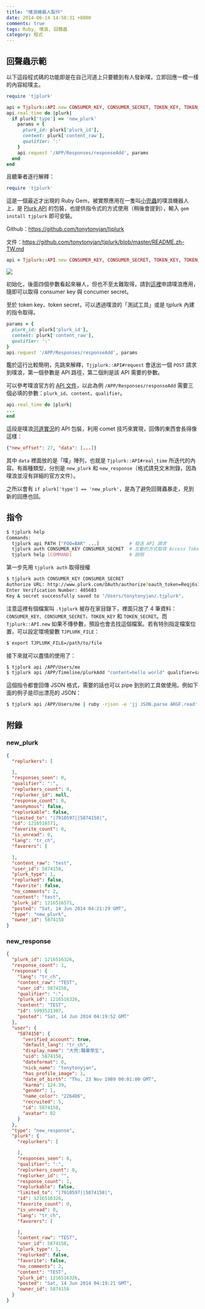 ```yaml
---
title: "噗浪機器人製作"
date: 2014-06-14 14:58:31 +0800
comments: true
tags: Ruby, 噗浪, 回聲蟲
category: 程式
---
```


## 回聲蟲示範

以下這段程式碼的功能即是在自己河道上只要聽到有人發新噗，立即回應一模一樣的內容給噗主。

```ruby
require 'tjplurk'

api = Tjplurk::API.new CONSUMER_KEY, CONSUMER_SECRET, TOKEN_KEY, TOKEN_SECRET
api.real_time do |plurk|
  if plurk['type'] == 'new_plurk'
    params = {
      plurk_id: plurk['plurk_id'],
      content: plurk['content_raw'],
      qualifier: ':'
    }
    api.request '/APP/Responses/responseAdd', params
  end
end
```

且聽筆者逐行解釋：

```ruby
require 'tjplurk'
```

這是一個最近才出現的 Ruby Gem，被實際應用在一隻叫[小兜蟲](http://dodo.brainana.com/)的噗浪機器人上，是 [Plurk API](http://www.plurk.com/API) 的包裝，也提供指令式的方式使用（稍後會提到），輸入 `gem install tjplurk` 即可安裝。

Github：https://github.com/tonytonyjan/tjplurk

文件：https://github.com/tonytonyjan/tjplurk/blob/master/README.zh-TW.md

```ruby
api = Tjplurk::API.new CONSUMER_KEY, CONSUMER_SECRET, TOKEN_KEY, TOKEN_SECRET
```

![](/images/plurk_app.png)

初始化，後面四個參數看起來嚇人，但也不至太難取得，請到[這裡](http://www.plurk.com/PlurkApp/)申請噗浪應用，隨即可以取得 consumer key 與 concumer secret。

至於 token key、token secret，可以透過噗浪的「測試工具」或是 tjplurk 內建的指令取得。

```ruby
params = {
  plurk_id: plurk['plurk_id'],
  content: plurk['content_raw'],
  qualifier: ':'
}
api.request '/APP/Responses/responseAdd', params
```

鑑於這行比較簡明，先跳來解釋，`Tjjplurk::API#request` 會送出一個 `POST` 請求到噗浪，第一個參數是 API 路徑，第二個則是該 API 需要的參數。

可以參考噗浪官方的 [API 文件](http://www.plurk.com/API#/APP/Responses/responseAdd)，以此為例 `/APP/Responses/responseAdd` 需要三個必填的參數：`plurk_id`、`content`、`qualifier`。

```ruby
api.real_time do |plurk|
...
end
```

這段是噗浪[河道實況](http://www.plurk.com/API#realtime)的 API 包裝，利用 comet 技巧來實現，回傳的東西會長得像這樣：

```json
{"new_offset": 27, "data": [...]} 
```

其中 `data` 裡面放的是「噗」陣列，也就是 `Tjplurk::API#real_time` 所迭代的內容。有兩種類型，分別是 `new_plurk` 和 `new_response`（格式請見文末附錄，因為噗浪並沒有詳細的官方文件）。

之所以會有 `if plurk['type'] == 'new_plurk'`，是為了避免回聲蟲暴走，見到新的回應也回。

## 指令

```bash
$ tjplurk help
Commands:
  tjplurk api PATH ["FOO=BAR" ...]           # 發送 API 請求
  tjplurk auth CONSUMER_KEY CONSUMER_SECRET  # 互動的方式取得 Access Token
  tjplurk help [COMMAND]                     # 說明
```

第一步先用 `tjplurk auth` 取得授權

```bash
$ tjplurk auth CONSUMER_KEY CONSUMER_SECRET
Authorize URL: http://www.plurk.com/OAuth/authorize?oauth_token=Reqj6s1zowzn
Enter Verification Number: 405603
Key & secret successfully saved to "/Users/tonytonyjan/.tjplurk".
```

注意這裡有個檔案叫 `.tjplurk` 被存在家目錄下，裡面只放了 4 筆資料：`CONSUMER_KEY`、`CONSUMER_SECRET`、`TOKEN_KEY` 和 `TOKEN_SECRET`。而 `Tjplurk::API.new` 如果不傳參數，預設也會去找這個檔案。若有特別指定檔案位置，可以設定環境變數 `TJPLURK_FILE`：

```bash
$ export TJPLURK_FILE=/path/to/file
```

接下來就可以盡情的使用了：

```bash
$ tjplurk api /APP/Users/me
$ tjplurk api /APP/Timeline/plurkAdd "content=hello world" qualifier=says
```

這個指令都會回傳 JSON 格式，需要的話也可以 pipe 到別的工具做使用。例如下面的例子是印出漂亮的 JSON：

```bash
$ tjplurk api /APP/Users/me | ruby -rjson -e 'jj JSON.parse ARGF.read'
```

## 附錄

### new_plurk

```json
{
  "replurkers": [

  ],
  "responses_seen": 0,
  "qualifier": ":",
  "replurkers_count": 0,
  "replurker_id": null,
  "response_count": 0,
  "anonymous": false,
  "replurkable": false,
  "limited_to": "|7910597||5874158|",
  "id": 1216516571,
  "favorite_count": 0,
  "is_unread": 0,
  "lang": "tr_ch",
  "favorers": [

  ],
  "content_raw": "test",
  "user_id": 5874158,
  "plurk_type": 1,
  "replurked": false,
  "favorite": false,
  "no_comments": 2,
  "content": "test",
  "plurk_id": 1216516571,
  "posted": "Sat, 14 Jun 2014 04:21:29 GMT",
  "type": "new_plurk",
  "owner_id": 5874158
}
```

### new_response

```json
{
  "plurk_id": 1216516326,
  "response_count": 1,
  "response": {
    "lang": "tr_ch",
    "content_raw": "TEST",
    "user_id": 5874158,
    "qualifier": ":",
    "plurk_id": 1216516326,
    "content": "TEST",
    "id": 5993521307,
    "posted": "Sat, 14 Jun 2014 04:19:52 GMT"
  },
  "user": {
    "5874158": {
      "verified_account": true,
      "default_lang": "tr_ch",
      "display_name": "大兜:職業學生",
      "uid": 5874158,
      "dateformat": 0,
      "nick_name": "tonytonyjan",
      "has_profile_image": 1,
      "date_of_birth": "Thu, 23 Nov 1989 00:01:00 GMT",
      "karma": 124.39,
      "gender": 1,
      "name_color": "2264D6",
      "recruited": 5,
      "id": 5874158,
      "avatar": 82
    }
  },
  "type": "new_response",
  "plurk": {
    "replurkers": [

    ],
    "responses_seen": 0,
    "qualifier": ":",
    "replurkers_count": 0,
    "replurker_id": "",
    "response_count": 1,
    "replurkable": false,
    "limited_to": "|7910597||5874158|",
    "id": 1216516326,
    "favorite_count": 0,
    "is_unread": 0,
    "lang": "tr_ch",
    "favorers": [

    ],
    "content_raw": "TEST",
    "user_id": 5874158,
    "plurk_type": 1,
    "replurked": false,
    "favorite": false,
    "no_comments": 2,
    "content": "TEST",
    "plurk_id": 1216516326,
    "posted": "Sat, 14 Jun 2014 04:19:21 GMT",
    "owner_id": 5874158
  }
}
```